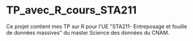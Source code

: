 # TP_avec_R_cours_STA211
Ce projet contient mes TP sur R pour l'UE "STA211- Entreposage et fouille de données massives" du master Science des données du CNAM.

